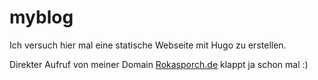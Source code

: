 # myblog

Ich versuch hier mal eine statische Webseite mit Hugo zu erstellen. 

Direkter Aufruf von meiner Domain <a href=https://www.rokasporch.de target="new">Rokasporch.de</a> klappt ja schon mal :)